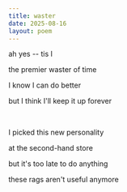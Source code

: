 ```yaml
---
title: waster
date: 2025-08-16
layout: poem
---
```

ah yes -- tis I

the premier waster of time

I know I can do better

but I think I'll keep it up forever

<br>

I picked this new personality

at the second-hand store

but it's too late to do anything

these rags aren't useful anymore
